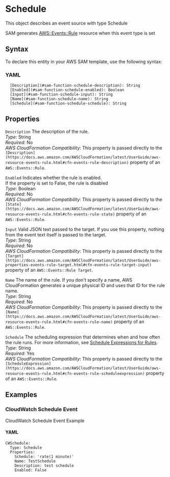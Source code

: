 # Schedule<a name="sam-property-function-schedule"></a>

This object describes an event source with type Schedule

SAM generates [AWS::Events::Rule](https://docs.aws.amazon.com/AWSCloudFormation/latest/UserGuide/aws-resource-events-rule.html) resource when this event type is set

## Syntax<a name="sam-property-function-schedule-syntax"></a>

To declare this entity in your AWS SAM template, use the following syntax:

### YAML<a name="sam-property-function-schedule-syntax.yaml"></a>

```
  [Description](#sam-function-schedule-description): String
  [Enabled](#sam-function-schedule-enabled): Boolean
  [Input](#sam-function-schedule-input): String
  [Name](#sam-function-schedule-name): String
  [Schedule](#sam-function-schedule-schedule): String
```

## Properties<a name="sam-property-function-schedule-properties"></a>

 `Description`   <a name="sam-function-schedule-description"></a>
The description of the rule\.  
*Type*: String  
*Required*: No  
*AWS CloudFormation Compatibility*: This property is passed directly to the `[Description](https://docs.aws.amazon.com/AWSCloudFormation/latest/UserGuide/aws-resource-events-rule.html#cfn-events-rule-description)` property of an `AWS::Events::Rule`\.

 `Enabled`   <a name="sam-function-schedule-enabled"></a>
Indicates whether the rule is enabled\.  
If the property is set to False, the rule is disabled  
*Type*: Boolean  
*Required*: No  
*AWS CloudFormation Compatibility*: This property is passed directly to the `[State](https://docs.aws.amazon.com/AWSCloudFormation/latest/UserGuide/aws-resource-events-rule.html#cfn-events-rule-state)` property of an `AWS::Events::Rule`\.

 `Input`   <a name="sam-function-schedule-input"></a>
Valid JSON text passed to the target\. If you use this property, nothing from the event text itself is passed to the target\.  
*Type*: String  
*Required*: No  
*AWS CloudFormation Compatibility*: This property is passed directly to the `[Target](https://docs.aws.amazon.com/AWSCloudFormation/latest/UserGuide/aws-properties-events-rule-target.html#cfn-events-rule-target-input)` property of an `AWS::Events::Rule Target`\.

 `Name`   <a name="sam-function-schedule-name"></a>
The name of the rule\. If you don't specify a name, AWS CloudFormation generates a unique physical ID and uses that ID for the rule name\.  
*Type*: String  
*Required*: No  
*AWS CloudFormation Compatibility*: This property is passed directly to the `[Name](https://docs.aws.amazon.com/AWSCloudFormation/latest/UserGuide/aws-resource-events-rule.html#cfn-events-rule-name)` property of an `AWS::Events::Rule`\.

 `Schedule`   <a name="sam-function-schedule-schedule"></a>
The scheduling expression that determines when and how often the rule runs\. For more information, see [Schedule Expressions for Rules](https://docs.aws.amazon.com/eventbridge/latest/userguide/scheduled-events.html)\.  
*Type*: String  
*Required*: Yes  
*AWS CloudFormation Compatibility*: This property is passed directly to the `[ScheduleExpression](https://docs.aws.amazon.com/AWSCloudFormation/latest/UserGuide/aws-resource-events-rule.html#cfn-events-rule-scheduleexpression)` property of an `AWS::Events::Rule`\.

## Examples<a name="sam-property-function-schedule--examples"></a>

### CloudWatch Schedule Event<a name="sam-property-function-schedule--examples--cloudwatch-schedule-event"></a>

CloudWatch Schedule Event Example

#### YAML<a name="sam-property-function-schedule--examples--cloudwatch-schedule-event--yaml"></a>

```
CWSchedule:
  Type: Schedule
  Properties:
    Schedule: 'rate(1 minute)'
    Name: TestSchedule
    Description: test schedule
    Enabled: False
```